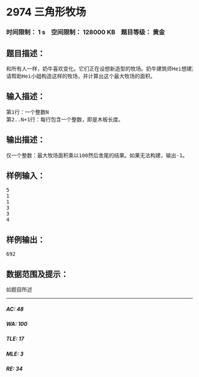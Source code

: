 # 2974 三角形牧场   
### 时间限制： 1 s&nbsp;&nbsp;&nbsp;&nbsp;空间限制： 128000 KB&nbsp;&nbsp;&nbsp;&nbsp;题目等级： 黄金  
## 题目描述：  

<pre>
和所有人一样，奶牛喜欢变化。它们正在设想新造型的牧场。奶牛建筑师Hei想建造围有漂亮白色栅栏的三角形牧场。她拥有N(3≤N≤40)块木板，每块的长度Li(1≤Li≤40)都是整数，她想用所有的木板围成一个三角形使得牧场面积最大。   
请帮助Hei小姐构造这样的牧场，并计算出这个最大牧场的面积。
</pre>
  
  
## 输入描述：  

<pre>
第1行：一个整数N   
第2..N+1行：每行包含一个整数，即是木板长度。
</pre>
  
  
## 输出描述：  

<pre>
仅一个整数：最大牧场面积乘以100然后舍尾的结果。如果无法构建，输出-1。
</pre>
  
  
## 样例输入：  

<pre>
5  
1  
1  
3  
3  
4
</pre>
  
  
## 样例输出：  

<pre>
692
</pre>
  
  
## 数据范围及提示：  

<pre>
如题目所述
</pre>
  
  
***  

##### AC: 48  
##### WA: 100  
##### TLE: 17  
##### MLE: 3  
##### RE: 34  
